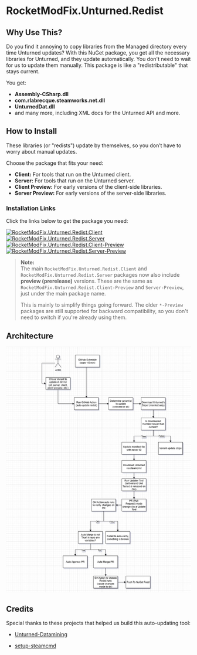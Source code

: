 # RocketModFix.Unturned.Redist

## Why Use This?

Do you find it annoying to copy libraries from the Managed directory every time Unturned updates? With this NuGet package, you get all the necessary libraries for Unturned, and they update automatically. You don't need to wait for us to update them manually. This package is like a "redistributable" that stays current.

You get:

- **Assembly-CSharp.dll**
- **com.rlabrecque.steamworks.net.dll**
- **UnturnedDat.dll**
- and many more, including XML docs for the Unturned API and more.

## How to Install

These libraries (or "redists") update by themselves, so you don’t have to worry about manual updates.

Choose the package that fits your need:

- **Client:** For tools that run on the Unturned client.
- **Server:** For tools that run on the Unturned server.
- **Client Preview:** For early versions of the client-side libraries.
- **Server Preview:** For early versions of the server-side libraries.

### Installation Links

Click the links below to get the package you need:

[![RocketModFix.Unturned.Redist.Client](https://img.shields.io/nuget/v/RocketModFix.Unturned.Redist.Client?label=RocketModFix.Unturned.Redist.Client&link=https%3A%2F%2Fwww.nuget.org%2Fpackages%2FRocketModFix.Unturned.Redist.Client)](https://www.nuget.org/packages/RocketModFix.Unturned.Redist.Client)  
[![RocketModFix.Unturned.Redist.Server](https://img.shields.io/nuget/v/RocketModFix.Unturned.Redist.Server?label=RocketModFix.Unturned.Redist.Server&link=https%3A%2F%2Fwww.nuget.org%2Fpackages%2FRocketModFix.Unturned.Redist.Server)](https://www.nuget.org/packages/RocketModFix.Unturned.Redist.Server)  
[![RocketModFix.Unturned.Redist.Client-Preview](https://img.shields.io/nuget/v/RocketModFix.Unturned.Redist.Client-Preview?label=RocketModFix.Unturned.Redist.Client-Preview&link=https%3A%2F%2Fwww.nuget.org%2Fpackages%2FRocketModFix.Unturned.Redist.Client-Preview)](https://www.nuget.org/packages/RocketModFix.Unturned.Redist.Client-Preview)  
[![RocketModFix.Unturned.Redist.Server-Preview](https://img.shields.io/nuget/v/RocketModFix.Unturned.Redist.Server-Preview?label=RocketModFix.Unturned.Redist.Server-Preview&link=https%3A%2F%2Fwww.nuget.org%2Fpackages%2FRocketModFix.Unturned.Redist.Server-Preview)](https://www.nuget.org/packages/RocketModFix.Unturned.Redist.Server-Preview)

> **Note:**  
> The main `RocketModFix.Unturned.Redist.Client` and `RocketModFix.Unturned.Redist.Server` packages now also include **preview (prerelease)** versions. These are the same as `RocketModFix.Unturned.Redist.Client-Preview` and `Server-Preview`, just under the main package name.  
>  
> This is mainly to simplify things going forward. The older `*-Preview` packages are still supported for backward compatibility, so you don't need to switch if you're already using them.

## Architecture

![Architecture](https://raw.githubusercontent.com/RocketModFix/RocketModFix.Unturned.Redist/master/architecture.jpg)

## Credits

Special thanks to these projects that helped us build this auto-updating tool:

- [Unturned-Datamining](https://github.com/Unturned-Datamining)

- [setup-steamcmd](https://github.com/CyberAndrii/setup-steamcmd)